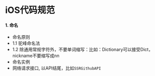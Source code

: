 #  iOS代码规范


#### 1. 命名

- 命名原则
- 1.1 驼峰命名法
- 1.2 除通用常规字符外，不要单词缩写：比如：Dictionary可以接受Dict，nickname不要缩写成nn
- 命名实例
- 网络请求接口, 以API结尾，比如`SSRGithubAPI`



